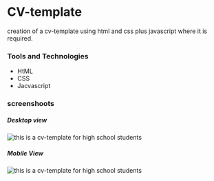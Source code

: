 # CV-template
creation of a cv-template using html and css plus javascript where it is required.


### Tools and Technologies

- HtML
- CSS
- Jacvascript

### screenshoots

##### Desktop view

![this is a cv-template for high school students](https://user-images.githubusercontent.com/47631065/145561021-6e834757-c390-441f-9ffa-49dcd20bd929.png)


##### Mobile View

![this is a cv-template for high school students](https://user-images.githubusercontent.com/47631065/145561158-d6e0137e-c697-435a-9d34-2840c46543d3.png)
